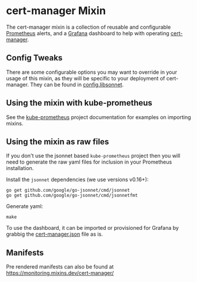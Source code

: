 # cert-manager Mixin

The cert-manager mixin is a collection of reusable and configurable [Prometheus](https://prometheus.io/) alerts, and a [Grafana](https://grafana.com) dashboard to help with operating [cert-manager](https://cert-manager.io/).

## Config Tweaks

There are some configurable options you may want to override in your usage of this mixin, as they will be specific to your deployment of cert-manager. They can be found in [config.libsonnet](config.libsonnet).

## Using the mixin with kube-prometheus

See the [kube-prometheus](https://github.com/coreos/kube-prometheus#kube-prometheus)
project documentation for examples on importing mixins.

## Using the mixin as raw files

If you don't use the jsonnet based `kube-prometheus` project then you will need to
generate the raw yaml files for inclusion in your Prometheus installation.

Install the `jsonnet` dependencies (we use versions v0.16+):

```shell
go get github.com/google/go-jsonnet/cmd/jsonnet
go get github.com/google/go-jsonnet/cmd/jsonnetfmt
```

Generate yaml:

```shell
make
```

To use the dashboard, it can be imported or provisioned for Grafana by grabbig the [cert-manager.json](dashboards/cert-manager.json) file as is.

## Manifests

Pre rendered manifests can also be found at https://monitoring.mixins.dev/cert-manager/
